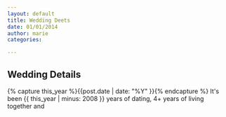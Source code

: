 ```yaml
---
layout: default
title: Wedding Deets
date: 01/01/2014
author: marie
categories:

---
```


<h2>Wedding Details</h2>

<div id = "blockcontent">
{% capture this_year %}{{post.date | date: "%Y" }}{% endcapture %}
It's been {{ this_year | minus: 2008 }} years of dating, 4+ years of living together and